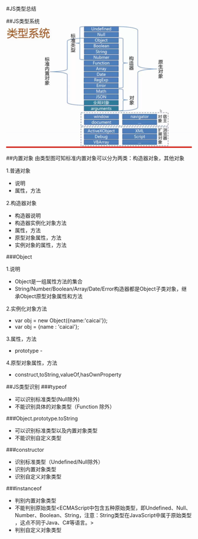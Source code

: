 #JS类型总结

##JS类型系统
![type](type.png)

##内置对象
由类型图可知标准内置对象可以分为两类：构造器对象，其他对象

1.普通对象

- 说明
- 属性，方法

2.构造器对象

- 构造器说明
- 构造器实例化对象方法
- 属性，方法
- 原型对象属性，方法
- 实例对象的属性，方法

###Object

1.说明
- Object是一组属性方法的集合
- String/Number/Boolean/Array/Date/Error构造器都是Object子类对象，继承Object原型对象属性和方法

2.实例化对象方法
- var obj = new Object({name:'caicai'});
- var obj = {name : 'caicai'};

3.属性，方法

- prototype -

4.原型对象属性，方法

- construct,toString,valueOf,hasOwnProperty










##JS类型识别
###typeof

- 可以识别标准类型(Null除外)
- 不能识别具体的对象类型（Function 除外）


###Object.prototype.toString

- 可以识别标准类型以及内置对象类型
- 不能识别自定义类型

###constructor

- 识别标准类型（Undefined/Null除外）
- 识别内置对象类型
- 识别自定义对象类型

###instanceof

- 判别内置对象类型
- 不能判别原始类型<ECMAScript中包含五种原始类型，即Undefined、Null、Number、Boolean、String，注意：String类型在JavaScript中属于原始类型 ，这点不同于Java、C#等语言。>
- 判别自定义对象类型







